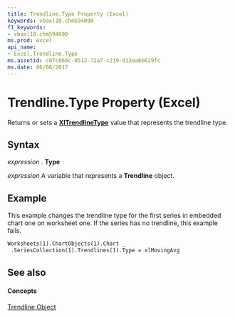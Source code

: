 ```yaml
---
title: Trendline.Type Property (Excel)
keywords: vbaxl10.chm594090
f1_keywords:
- vbaxl10.chm594090
ms.prod: excel
api_name:
- Excel.Trendline.Type
ms.assetid: c07c060c-0512-72a7-c219-d12ea6b629fc
ms.date: 06/08/2017
---
```



# Trendline.Type Property (Excel)

Returns or sets a  **[XlTrendlineType](Excel.XlTrendlineType.md)** value that represents the trendline type.


## Syntax

 _expression_ . **Type**

 _expression_ A variable that represents a **Trendline** object.


## Example

This example changes the trendline type for the first series in embedded chart one on worksheet one. If the series has no trendline, this example fails.


```vb
Worksheets(1).ChartObjects(1).Chart _ 
 .SeriesCollection(1).Trendlines(1).Type = xlMovingAvg
```


## See also


#### Concepts


[Trendline Object](Excel.Trendline(objec).md)

